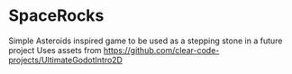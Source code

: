 # SpaceRocks
 Simple Asteroids inspired game to be used as a stepping stone in a future project
 Uses assets from https://github.com/clear-code-projects/UltimateGodotIntro2D
